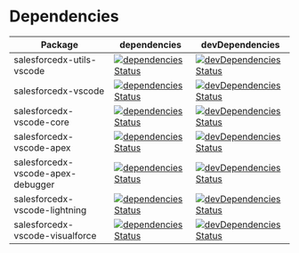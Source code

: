 # Dependencies

| Package                       | dependencies | devDependencies |
| ----------------------------- |--------------| ----------------|
| salesforcedx-utils-vscode     | [![dependencies Status](https://david-dm.org/forcedotcom/salesforcedx-vscode/status.svg?path=packages/salesforcedx-utils-vscode)](https://david-dm.org/forcedotcom/salesforcedx-vscode?path=packages/salesforcedx-utils-vscode) | [![devDependencies Status](https://david-dm.org/forcedotcom/salesforcedx-vscode/dev-status.svg?path=packages/salesforcedx-utils-vscode)](https://david-dm.org/forcedotcom/salesforcedx-vscode?path=packages/salesforcedx-utils-vscode&type=dev) |
| salesforcedx-vscode      | [![dependencies Status](https://david-dm.org/forcedotcom/salesforcedx-vscode/status.svg?path=packages/salesforcedx-vscode)](https://david-dm.org/forcedotcom/salesforcedx-vscode?path=packages/salesforcedx-vscode) | [![devDependencies Status](https://david-dm.org/forcedotcom/salesforcedx-vscode/dev-status.svg?path=packages/salesforcedx-vscode)](https://david-dm.org/forcedotcom/salesforcedx-vscode?path=packages/salesforcedx-vscode&type=dev) |
| salesforcedx-vscode-core      | [![dependencies Status](https://david-dm.org/forcedotcom/salesforcedx-vscode/status.svg?path=packages/salesforcedx-vscode-core)](https://david-dm.org/forcedotcom/salesforcedx-vscode?path=packages/salesforcedx-vscode-core) | [![devDependencies Status](https://david-dm.org/forcedotcom/salesforcedx-vscode/dev-status.svg?path=packages/salesforcedx-vscode-core)](https://david-dm.org/forcedotcom/salesforcedx-vscode?path=packages/salesforcedx-vscode-core&type=dev) |
| salesforcedx-vscode-apex      | [![dependencies Status](https://david-dm.org/forcedotcom/salesforcedx-vscode/status.svg?path=packages/salesforcedx-vscode-apex)](https://david-dm.org/forcedotcom/salesforcedx-vscode?path=packages/salesforcedx-vscode-apex) | [![devDependencies Status](https://david-dm.org/forcedotcom/salesforcedx-vscode/dev-status.svg?path=packages/salesforcedx-vscode-apex)](https://david-dm.org/forcedotcom/salesforcedx-vscode?path=packages/salesforcedx-vscode-apex&type=dev) |
| salesforcedx-vscode-apex-debugger      | [![dependencies Status](https://david-dm.org/forcedotcom/salesforcedx-vscode/status.svg?path=packages/salesforcedx-vscode-apex-debugger)](https://david-dm.org/forcedotcom/salesforcedx-vscode?path=packages/salesforcedx-vscode-apex-debugger) | [![devDependencies Status](https://david-dm.org/forcedotcom/salesforcedx-vscode/dev-status.svg?path=packages/salesforcedx-vscode-apex-debugger)](https://david-dm.org/forcedotcom/salesforcedx-vscode?path=packages/salesforcedx-vscode-apex-debugger&type=dev) |
| salesforcedx-vscode-lightning      | [![dependencies Status](https://david-dm.org/forcedotcom/salesforcedx-vscode/status.svg?path=packages/salesforcedx-vscode-lightning)](https://david-dm.org/forcedotcom/salesforcedx-vscode?path=packages/salesforcedx-vscode-lightning) | [![devDependencies Status](https://david-dm.org/forcedotcom/salesforcedx-vscode/dev-status.svg?path=packages/salesforcedx-vscode-lightning)](https://david-dm.org/forcedotcom/salesforcedx-vscode?path=packages/salesforcedx-vscode-lightning&type=dev) |
| salesforcedx-vscode-visualforce      | [![dependencies Status](https://david-dm.org/forcedotcom/salesforcedx-vscode/status.svg?path=packages/salesforcedx-vscode-visualforce)](https://david-dm.org/forcedotcom/salesforcedx-vscode?path=packages/salesforcedx-vscode-visualforce) | [![devDependencies Status](https://david-dm.org/forcedotcom/salesforcedx-vscode/dev-status.svg?path=packages/salesforcedx-vscode-visualforce)](https://david-dm.org/forcedotcom/salesforcedx-vscode?path=packages/salesforcedx-vscode-visualforce&type=dev) |

